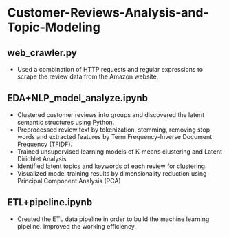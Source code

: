# Customer-Reviews-Analysis-and-Topic-Modeling
## web_crawler.py
* Used a combination of HTTP requests and regular expressions to scrape the review data from the Amazon website.
## EDA+NLP_model_analyze.ipynb
* Clustered customer reviews into groups and discovered the latent semantic structures using Python. 
* Preprocessed review text by tokenization, stemming, removing stop words and extracted features by Term Frequency-Inverse Document Frequency (TFIDF).
* Trained unsupervised learning models of K-means clustering and Latent Dirichlet Analysis 
* Identified latent topics and keywords of each review for clustering.
* Visualized model training results by dimensionality reduction using Principal Component Analysis (PCA)
## ETL+pipeline.ipynb
* Created the ETL data pipeline in order to build the machine learning pipeline. Improved the working efficiency.
